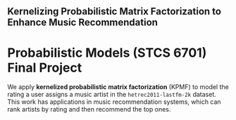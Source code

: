 ## Kernelizing Probabilistic Matrix Factorization to Enhance Music Recommendation

# Probabilistic Models (STCS 6701) Final Project

We apply **kernelized probabilistic matrix factorization** (KPMF) to model the rating a user assigns a music artist in the `hetrec2011-lastfm-2k` dataset. This work has applications in music recommendation systems, which can rank artists by rating and then recommend the top ones.
